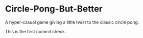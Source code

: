 # Circle-Pong-But-Better
A hyper-casual game giving a little twist to the classic circle pong.

This is the first commit check.
